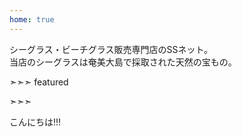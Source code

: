 ```yaml
---
home: true
---
```


<div class="banner">
シーグラス・ビーチグラス販売専門店のSSネット。<br>
当店のシーグラスは奄美大島で採取された天然の宝もの。
</div>

➣➣➣ featured
<!-- アイコン：order, 注文! -->


<!-- アイコン：heart, オリジナルフレームキット説明 -->


<!-- アイコン：info, 見出し -->


<!-- アイコン：ssnet, SSネット -->
➣➣➣

<div class="extra">
こんにちは!!!
</div>

